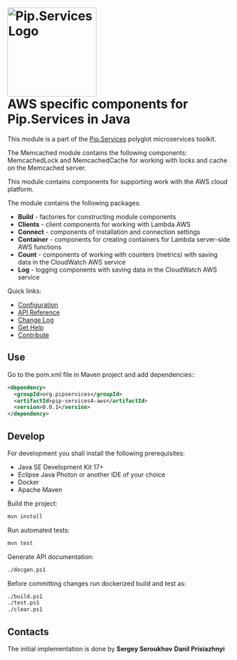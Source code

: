 # <img src="https://uploads-ssl.webflow.com/5ea5d3315186cf5ec60c3ee4/5edf1c94ce4c859f2b188094_logo.svg" alt="Pip.Services Logo" width="200"> <br/> AWS specific components for Pip.Services in Java

This module is a part of the [Pip.Services](http://pipservices.org) polyglot microservices toolkit.

The Memcached module contains the following components: MemcachedLock and MemcachedCache for working with locks and cache on the Memcached server.

This module contains components for supporting work with the AWS cloud platform.

The module contains the following packages:
- **Build** - factories for constructing module components
- **Clients** - client components for working with Lambda AWS
- **Connect** - components of installation and connection settings
- **Container** - components for creating containers for Lambda server-side AWS functions
- **Count** - components of working with counters (metrics) with saving data in the CloudWatch AWS service
- **Log** - logging components with saving data in the CloudWatch AWS service


<a name="links"></a> Quick links:

* [Configuration](http://docs.pipservices.org/toolkit/getting_started/configurations/)
* [API Reference](https://pip-services4-java.github.io/pip-services4-aws-java/)
* [Change Log](CHANGELOG.md)
* [Get Help](http://docs.pipservices.org/get_help/)
* [Contribute](http://docs.pipservices.org/contribute/)

## Use

Go to the pom.xml file in Maven project and add dependencies::
```xml
<dependency>
  <groupId>org.pipservices</groupId>
  <artifactId>pip-services4-aws</artifactId>
  <version>0.0.1</version>
</dependency>
```

## Develop

For development you shall install the following prerequisites:
* Java SE Development Kit 17+
* Eclipse Java Photon or another IDE of your choice
* Docker
* Apache Maven

Build the project:
```bash
mvn install
```

Run automated tests:
```bash
mvn test
```

Generate API documentation:
```bash
./docgen.ps1
```

Before committing changes run dockerized build and test as:
```bash
./build.ps1
./test.ps1
./clear.ps1
```

## Contacts

The initial implementation is done by 
**Sergey Seroukhov**
**Danil Prisiazhnyi**
